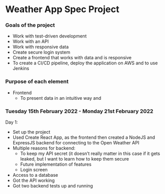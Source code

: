 # Weather App Spec Project

### Goals of the project
* Work with test-driven development
* Work with an API
* Work with responsive data
* Create secure login system
* Create a frontend that works with data and is responsive
* To create a CI/CD pipeline, deploy the application on AWS and to use Jenkins

### Purpose of each element
* Frontend
    * To present data in an intuitive way and 

### Tuesday 15th February 2022 - Monday 21st February 2022
Day 1:
* Set up the project
* Used Create React App, as the frontend then created a NodeJS and ExpressJS backend for connecting to the Open Weather API
* Multiple reasons for backend:
    * To keep my API secret (it doesn’t really matter in this case if it gets leaked, but I want to learn how to keep them secure
    * Future implementation of features
    * Login screen
* Access to a database
* Got the API working
* Got two backend tests up and running
